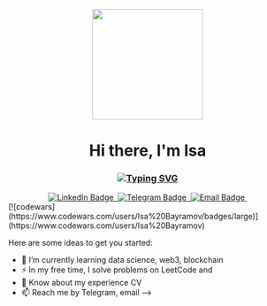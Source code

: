 <div id="header" align="center">
  <img src="https://i.giphy.com/media/v1.Y2lkPTc5MGI3NjExOTc1YzM4OHR0bGcxcTN1YmNybm1tOGl2cjgzMWhzbTJ2MjBuaGFkNyZlcD12MV9pbnRlcm5hbF9naWZfYnlfaWQmY3Q9Zw/LaVp0AyqR5bGsC5Cbm/giphy.gif" width="200"/>
</div>
<h1 align="center">Hi there, I'm Isa</h1>
<h3 align="center"><a href="https://git.io/typing-svg"><img src="https://readme-typing-svg.herokuapp.com?font=Fira+Code&duration=3000&pause=500&color=1FF7A6&center=true&vCenter=true&random=false&width=435&lines=Data+Engineer+from+Moscow" alt="Typing SVG" /></a></h3>
<div id="badges" align="center">
  <a href="your-linkedin-URL">
    <img src="https://img.shields.io/badge/LinkedIn-blue?style=for-the-badge&logo=linkedin&logoColor=white" alt="LinkedIn Badge"/>&nbsp;
  </a>
  <a href="your-youtube -URL">
    <img src="https://img.shields.io/badge/Telegram-blue?style=for-the-badge&logo=telegram&logoColor=white" alt="Telegram Badge"/>&nbsp;
  </a>
  <a href="your-twitter-URL">
    <img src="https://img.shields.io/badge/Email-blue?style=for-the-badge&logo=gmail&logoColor=white" alt="Email Badge"/>&nbsp;
  </a>
</div>
[![codewars](https://www.codewars.com/users/Isa%20Bayramov/badges/large)](https://www.codewars.com/users/Isa%20Bayramov)  

Here are some ideas to get you started:

- 🌱 I’m currently learning data science, web3, blockchain
- ⚡ In my free time, I solve problems on LeetCode and 
- 💬 Know about my experience CV
- 📫 Reach me by Telegram, email
-->
